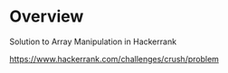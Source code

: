 
# Overview 

Solution to Array Manipulation in Hackerrank 

https://www.hackerrank.com/challenges/crush/problem




